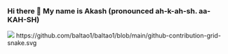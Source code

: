 ### Hi there 👋 My name is Akash (pronounced ah-k-ah-sh. aa-KAH-SH)<br>


<!--
**baltao1/baltao1** is a ✨ _special_ ✨ repository because its `README.md` (this file) appears on your GitHub profile.

Here are some ideas to get you started:

- 🔭 I’m currently working on ...
- 🌱 I’m currently learning ...
- 👯 I’m looking to collaborate on ...
- 🤔 I’m looking for help with ...
- 💬 Ask me about ...
- 📫 How to reach me: ...
- 😄 Pronouns: ...
- ⚡ Fun fact: ...
-->
<div>
  <img src="https://github.com/baltao1/baltao1/blob/main/github-contribution-grid-snake.svg">
https://github.com/baltao1/baltao1/blob/main/github-contribution-grid-snake.svg
</div>

